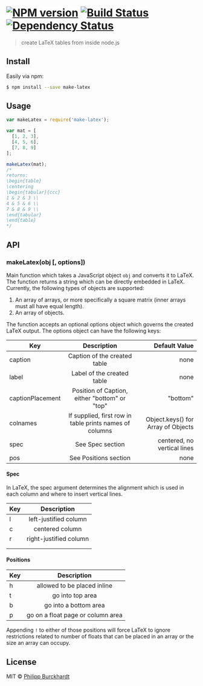 #  [![NPM version][npm-image]][npm-url] [![Build Status][travis-image]][travis-url] [![Dependency Status][daviddm-url]][daviddm-image]

> create LaTeX tables from inside node.js


## Install

Easily via npm:

```sh
$ npm install --save make-latex
```

## Usage

```js
var makeLatex = require('make-latex');

var mat = [
  [1, 2, 3],
  [4, 5, 6],
  [7, 8, 9]
];

makeLatex(mat);
/*
returns:
\begin{table}
\centering
\begin{tabular}{ccc}
1 & 2 & 3 \\
4 & 5 & 6 \\
7 & 8 & 9 \\
\end{tabular}
\end{table}
*/
```

## API

### makeLatex(obj [, options])

Main function which takes a JavaScript object `obj` and converts it to LaTeX.
The function returns a string which can be directly embedded in LaTeX.
Currently, the following types of objects are supported:

1. An array of arrays, or more specifically a square matrix (inner arrays must all
  have equal length).
2. An array of objects.

The function accepts an optional options object which governs the created LaTeX output.
The options object can have the following keys:

| Key        |   Description           | Default Value |
| ------------- |:-------------:| -----:|
| caption       | Caption of the created table | none |
| label         | Label of the created table | none |
| captionPlacement         | Position of Caption, either "bottom" or "top" | "bottom" |
| colnames      | If supplied, first row in table prints names of columns | Object.keys() for Array of Objects |
| spec          | See Spec section      | centered, no vertical lines
| pos           | See Positions section | none |


#### Spec

In LaTeX, the spec argument determines the alignment which is used
in each column and where to insert vertical lines.

| Key        |   Description  |
| ------------- |:-------------:|
|  l  | left-justified column |
|  c  | centered column |
|  r  | right-justified column |
|  | 	| vertical line |
|  || |	double vertical line |

#### Positions

| Key        |   Description  |
| ------------- |:-------------:|
|  h  | allowed to be placed inline |
|  t  | go into top area |
|  b  | go into a bottom area |
|  p  | go on a float page or column area |

Appending `!` to either of those positions will force LaTeX to ignore restrictions related to number of floats
that can be placed in an array or the size an array can occupy.

## License

MIT © [Philipp Burckhardt](http://www.philipp-burckhardt.com)


[npm-url]: https://npmjs.org/package/make-latex
[npm-image]: https://badge.fury.io/js/make-latex.svg
[travis-url]: https://travis-ci.org/Planeshifter/node-make-latex
[travis-image]: https://travis-ci.org/Planeshifter/node-make-latex.svg?branch=master
[daviddm-url]: https://david-dm.org/Planeshifter/node-make-latex.svg?theme=shields.io
[daviddm-image]: https://david-dm.org/Planeshifter/node-make-latex
